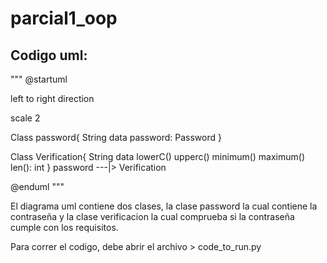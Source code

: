# parcial1_oop

## Codigo uml: 

"""
@startuml

left to right direction

scale 2

Class password{
String data
password: Password
}

Class Verification{
String data
lowerC()
upperc()
minimum()
maximum()
len(): int
}
password ---|> Verification

@enduml
"""

El diagrama uml contiene dos clases, la clase password la cual contiene la contraseña y la clase verificacion la cual comprueba si la contraseña cumple con los requisitos. 

Para correr el codigo, debe abrir el archivo > code_to_run.py